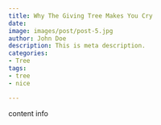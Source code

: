 ```yaml
---
title: Why The Giving Tree Makes You Cry
date: 
image: images/post/post-5.jpg
author: John Doe
description: This is meta description.
categories:
- Tree
tags:
- tree
- nice

---
```

content info